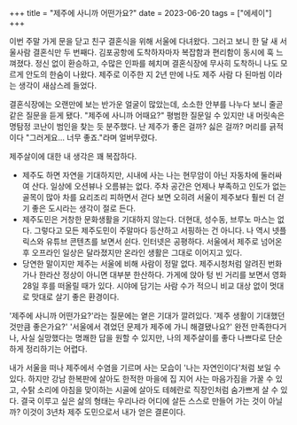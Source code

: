 +++
title = "제주에 사니까 어떤가요?"
date = 2023-06-20
tags = ["에세이"]
+++

이번 주말 가게 문을 닫고 친구 결혼식을 위해 서울에 다녀왔다. 그러고 보니 한 달 새 서울사람 결혼식만 두 번째다. 김포공항에 도착하자마자 복잡함과 편리함이 동시에 훅 느껴졌다. 정신 없이 환승하고, 수많은 인파를 헤치며 결혼식장에 무사히 도착하니 나도 모르게 안도의 한숨이 나왔다. 제주로 이주한 지 2년 만에 나도 제주 사람 다 된마씸 이라는 생각이 새삼스레 들었다.

결혼식장에는 오랜만에 보는 반가운 얼굴이 많았는데, 소소한 안부를 나누다 보니 줄곧 같은 질문을 듣게 됐다. "제주에 사니까 어때요?" 평범한 질문일 수 있지만 내 머릿속은 명탐정 코난이 범인을 찾는 듯 분주했다. 난 제주가 좋은 걸까? 싫은 걸까? 머리를 긁적이다 "그러게요... 너무 좋죠."라며 얼버무렸다.

제주살이에 대한 내 생각은 꽤 복잡하다.

* 제주도 하면 자연을 기대하지만, 시내에 사는 나는 현무암이 아닌 자동차에 둘러싸여 산다. 일상에 오션뷰나 오름뷰는 없다. 주차 공간은 언제나 부족하고 인도가 없는 골목이 많아 차를 요리조리 피하면서 걷다 보면 오히려 서울이 제주보다 훨씬 더 걷기 좋은 도시라는 생각이 절로 든다.
* 제주도민은 거창한 문화생활을 기대하지 않는다. 더현대, 성수동, 브루노 마스는 없다. 그렇다고 모든 제주도민이 주말마다 등산하고 서핑하는 건 아니다. 나 역시 넷플릭스와 유튜브 콘텐츠를 보면서 쉰다. 인터넷은 공평하다. 서울에서 제주로 넘어온 후 오프라인 일상은 달라졌지만 온라인 생활은 그대로 이어지고 있다.
* 당연한 말이지만 제주는 서울에 비해 사람이 정말 없다. 제주시청처럼 알려진 번화가나 한라산 정상이 아니면 대부분 한산하다. 가게에 앉아 텅 빈 거리를 보면서 영화 28일 후를 떠올릴 때가 있다. 시야에 담기는 사람 수가 적으니 비교 대상 없이 멋대로 맛대로 살기 좋은 환경이다.

'제주에 사니까 어떤가요?'라는 질문에는 옅은 기대가 깔려있다. '제주 생활이 기대했던 것만큼 좋은가요?' '서울에서 겪었던 문제가 제주에 가니 해결됐나요?' 완전 만족한다거나, 사실 실망했다는 명쾌한 답을 원할 수 있지만, 나의 제주살이를 좋다 나쁘다로 단순하게 정리하기는 어렵다.

내가 서울을 떠나 제주에서 수염을 기르며 사는 모습이 '나는 자연인이다'처럼 보일 수 있다. 하지만 강남 한복판에 살아도 한적한 마을에 집 지어 사는 마음가짐을 가꿀 수 있고, 수탉 소리에 아침을 맞이하는 시골에 살아도 테헤란로 직장인처럼 숨가쁘게 살 수 있다. 결국 이루고 싶은 삶의 형태는 우리나라 어디에 살든 스스로 만들어 가는 것이 아닐까? 이것이 3년차 제주 도민으로서 내가 얻은 결론이다.